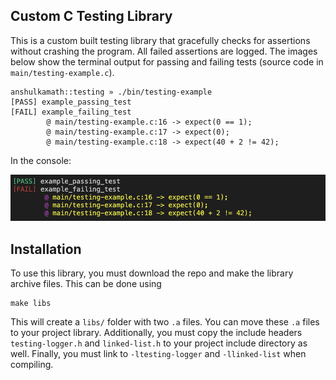 ## Custom C Testing Library
This is a custom built testing library that gracefully checks for assertions without crashing the program. All failed assertions are logged. The images below show the terminal output for passing and failing tests (source code in `main/testing-example.c`).

```
anshulkamath::testing » ./bin/testing-example
[PASS] example_passing_test
[FAIL] example_failing_test
        @ main/testing-example.c:16 -> expect(0 == 1);
        @ main/testing-example.c:17 -> expect(0);
        @ main/testing-example.c:18 -> expect(40 + 2 != 42);
```

In the console:

![](./images/example-output-dark.png)

## Installation
To use this library, you must download the repo and make the library archive files. This can be done using
```
make libs
```
This will create a `libs/` folder with two `.a` files. You can move these `.a` files to your project library. Additionally, you must copy the include headers `testing-logger.h` and `linked-list.h` to your project include directory as well. Finally, you must link to `-ltesting-logger` and `-llinked-list` when compiling.
